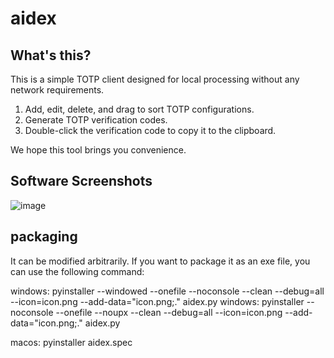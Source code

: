 # aidex

## What's this?
This is a simple TOTP client designed for local processing without any network requirements.

1. Add, edit, delete, and drag to sort TOTP configurations.
2. Generate TOTP verification codes.
3. Double-click the verification code to copy it to the clipboard.

We hope this tool brings you convenience.

## Software Screenshots
![image](https://github.com/user-attachments/assets/08e70270-b338-441e-a981-34d373ae4933)



## packaging
It can be modified arbitrarily. If you want to package it as an exe file, you can use the following command:
    
windows: pyinstaller --windowed  --onefile --noconsole  --clean  --debug=all  --icon=icon.png  --add-data="icon.png;."  aidex.py
windows: pyinstaller --noconsole  --onefile  --noupx --clean --debug=all  --icon=icon.png  --add-data="icon.png;."  aidex.py
  
macos: pyinstaller aidex.spec


